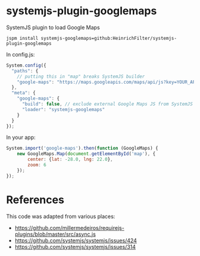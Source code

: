 # systemjs-plugin-googlemaps

SystemJS plugin to load Google Maps

```
jspm install systemjs-googlemaps=github:HeinrichFilter/systemjs-plugin-googlemaps
```

In config.js:

``` javascript
System.config({
  "paths": {
    // putting this in "map" breaks SystemJS builder
    "google-maps": "https://maps.googleapis.com/maps/api/js?key=YOUR_API_KEY&libraries=places"
  },
  "meta": {
    "google-maps": {
      "build": false, // exclude external Google Maps JS from SystemJS builder
      "loader": "systemjs-googlemaps"
    }
  }
});
```

In your app:

``` javascript
System.import('google-maps').then(function (GoogleMaps) {
    new GoogleMaps.Map(document.getElementById('map'), {
        center: {lat: -28.0, lng: 22.0},
        zoom: 6
    });
});
```

# References

This code was adapted from various places:

- https://github.com/millermedeiros/requirejs-plugins/blob/master/src/async.js
- https://github.com/systemjs/systemjs/issues/424
- https://github.com/systemjs/systemjs/issues/314
